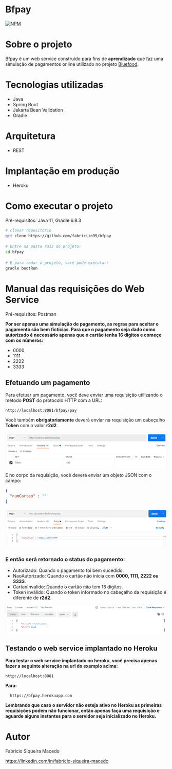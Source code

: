# Bfpay
[![NPM](https://img.shields.io/npm/l/react)](https://github.com/fabriciio95/bfpay/blob/master/LICENSE) 

# Sobre o projeto

Bfpay é um web service construído para fins de **aprendizado** que faz uma simulação de pagamentos online utilizado no projeto [Bluefood](https://github.com/fabriciio95/bluefood).

# Tecnologias utilizadas
- Java
- Spring Boot
- Jakarta Bean Validation
- Gradle

# Arquitetura
- REST

# Implantação em produção
- Heroku

# Como executar o projeto
Pré-requisitos: Java 11, Gradle 6.8.3

```bash
# clonar repositório
git clone https://github.com/fabriciio95/bfpay

# Entre na pasta raiz do projeto:
cd bfpay

# E para rodar o projeto, você pode executar:
gradle bootRun
```

# Manual das requisições do Web Service
Pré-requisitos: Postman

**Por ser apenas uma simulação de pagamento, as regras para aceitar o pagamento são bem fictícias. Para que o pagamento seja dado como autorizado é necessário apenas que o cartão tenha 16 digitos e começe com os números:** 
- 0000
- 1111
- 2222
- 3333

## Efetuando um pagamento
Para efetuar um pagamento, você deve enviar uma requisição utilizando o método **POST** do protocolo HTTP com a URL:

```url
http://localhost:8081/bfpay/pay
```
Você também **obrigatoriamente** deverá enviar na requisição um cabeçalho **Token** com o valor **r2d2**.

![URL - Header](https://github.com/fabriciio95/arquivos-read-me/blob/master/arquivos-rep-bfpay/url-header.png)

E no corpo da requisição, você deverá enviar um objeto JSON com o campo:

```json
{
  "numCartao" : ""
}
```

![Body](https://github.com/fabriciio95/arquivos-read-me/blob/master/arquivos-rep-bfpay/body.png)

### E então será retornado o status do pagamento:
- Autorizado: Quando o pagamento foi bem sucedido.
- NaoAutorizado: Quando o cartão não inicia com **0000, 1111, 2222 ou 3333**.
- CartaoInvalido: Quando o cartão não tem 16 digitos.
- Token inválido: Quando o token informado no cabeçalho da requisição é diferente de **r2d2**.

![Response](https://github.com/fabriciio95/arquivos-read-me/blob/master/arquivos-rep-bfpay/response.png)

## Testando o web service implantado no Heroku
**Para testar o web service implantado no heroku, você precisa apenas fazer a seguinte alteração na url do exemplo acima:**
```url
http://localhost:8081
```
**Para:**
```url
  https://bfpay.herokuapp.com
```
**Lembrando que caso o servidor não esteja ativo no Heroku as primeiras requisições podem não funcionar, então apenas faça uma requisição e aguarde alguns instantes para o servidor seja inicializado no Heroku.**

# Autor

Fabricio Siqueira Macedo

https://linkedin.com/in/fabricio-siqueira-macedo

